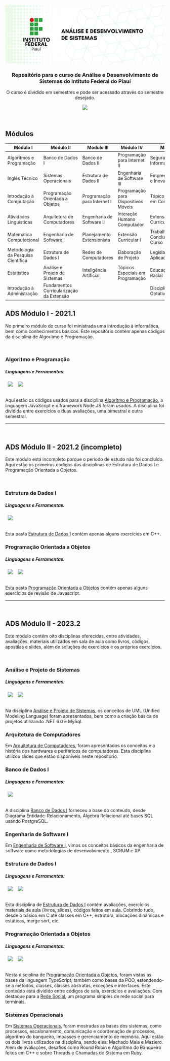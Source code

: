 ![IFPI-ASD-REPO-BANNER](https://github.com/rsmwall/ifpi-ads-course/blob/main/settings/assets/ifpi-ads-repo.png)

<div align="center">
  <h3>Repositório para o curso de Análise e Desenvolvimento de Sistemas do Intituto Federal do Piauí</h3>
  <p>O curso é dividido em semestres e pode ser acessado através do semestre desejado.</p>

  [<img src="https://img.shields.io/badge/LANG-EN_US-003A9B?style=for-the-badge&logoColor=E9D44D&labelColor=181e26&textColor=0D1117" />](https://github.com/rsmwall/ifpi-ads-course/blob/main/README.md)
</div>

<br>

## Módulos

| Módulo I                           | Módulo II                                | Módulo III                  | Módulo IV                            | Módulo V                        |
|------------------------------------|------------------------------------------|-----------------------------|--------------------------------------|---------------------------------|
| Algoritmos e Programação           | Banco de Dados I                         | Banco de Dados II           | Programação para Internet II         | Segurança da Informação         |
| Inglês Técnico                     | Sistemas Operacionais                    | Estrutura de Dados II       | Engenharia de Software III           | Empreendedorismo e Inovação     |
| Introdução à Computação            | Programação Orientada a Objetos          | Programação para Internet I | Programação para Dispositivos Móveis | Tópicos Especiais em Computação |
| Atividades Linguísticas            | Arquitetura de Computadores              | Engenharia de Software II   | Interação Humano Computador          | Extensão Curricular II          |
| Matematica Computacional           | Engenharia de Software I                 | Planejamento Extensionista  | Extensão Curricular I                | Trabalho de Conclusão de Curso  |
| Metodologia da Pesquisa Científica | Estrutura de Dados I                     | Redes de Computadores       | Elaboração de Projeto                | Legislação Aplicada à TI        |
| Estatística                        | Análise e Projeto de Sistemas            | Inteligência Artificial     | Tópicos Especiais em Programação     | Educação Ético-Racial           |
| Introdução à Administração         | Fundamentos Curricularização da Extensão |                             |                                      | Disciplina Optativa*            |

## ADS Módulo I - 2021.1

No primeiro módulo do curso foi ministrada uma introdução à informática, bem como conhecimentos básicos. Este repositório contém apenas códigos da disciplina de Algoritmo e Programação.

<br>

### Algoritmo e Programação

##### Linguagens e Ferramentas:
<picture>
  <source media="(prefers-color-scheme: dark)" srcset="https://img.shields.io/badge/-JavaScript-0D1117?style=for-the-badge&logo=javascript&logoColor=E9D44D&labelColor=181e26&textColor=0D1117">&nbsp;
  <img src="https://img.shields.io/badge/-JavaScript-white?style=for-the-badge&logo=javascript&logoColor=E9D44D&labelColor=f0f0f0&textColor=0D1117">&nbsp;
</picture>

<picture>
  <source media="(prefers-color-scheme: dark)" srcset="https://img.shields.io/badge/-Node%20js-0D1117?style=for-the-badge&logo=nodedotjs&logoColor=339933&labelColor=181e26&textColor=0D1117">&nbsp;
  <img src="https://img.shields.io/badge/-Node%20js-white?style=for-the-badge&logo=nodedotjs&logoColor=339933&labelColor=f0f0f0&textColor=0D1117">&nbsp;
</picture>

<br>
<br>

Aqui estão os códigos usados ​​para a disciplina [Algoritmo e Programação](https://github.com/rsmwall/ifpi-ads-course/tree/main/ads-2021.1/algoritmos), a linguagem JavaScript e o framework Node.JS foram usados.
A disciplina foi dividida entre exercícios e duas avaliações, uma bimestral e outra semestral.

<hr>
<br>

## ADS Módulo II - 2021.2 (incompleto)

Este módulo está incompleto porque o período de estudo não foi concluído. Aqui estão os primeiros códigos das disciplinas de Estrutura de Dados I e Programação Orientada a Objetos.

<br>

### Estrutura de Dados I

##### Linguagens e Ferramentas:

<picture>
  <source media="(prefers-color-scheme: dark)" srcset="https://img.shields.io/badge/-C%2B%2B-0D1117?style=for-the-badge&logo=c%2B%2B&logoColor=00599C&labelColor=181e26&textColor=0D1117">&nbsp;
  <img src="https://img.shields.io/badge/-C%2B%2B-white?style=for-the-badge&logo=c%2B%2B&logoColor=00599C&labelColor=f0f0f0&textColor=0D1117">&nbsp;
</picture>

<br>
<br>

Esta pasta [Estrutura de Dados I](https://github.com/rsmwall/ifpi-ads-course/tree/main/ads-2021.2/estrutura-dados-l) contém apenas alguns exercícios em C++.

### Programação Orientada a Objetos

##### Linguagens e Ferramentas:

<picture>
  <source media="(prefers-color-scheme: dark)" srcset="https://img.shields.io/badge/-JavaScript-0D1117?style=for-the-badge&logo=javascript&logoColor=E9D44D&labelColor=181e26&textColor=0D1117">&nbsp;
  <img src="https://img.shields.io/badge/-JavaScript-white?style=for-the-badge&logo=javascript&logoColor=E9D44D&labelColor=f0f0f0&textColor=0D1117">&nbsp;
</picture>

<picture>
  <source media="(prefers-color-scheme: dark)" srcset="https://img.shields.io/badge/-Node%20js-0D1117?style=for-the-badge&logo=nodedotjs&logoColor=339933&labelColor=181e26&textColor=0D1117">&nbsp;
  <img src="https://img.shields.io/badge/-Node%20js-white?style=for-the-badge&logo=nodedotjs&logoColor=339933&labelColor=f0f0f0&textColor=0D1117">&nbsp;
</picture>

<br>
<br>

Esta pasta [Programação Orientada a Objetos](https://github.com/rsmwall/ifpi-ads-course/tree/main/ads-2021.2/programacao-orientada-objetos) contém apenas alguns exercícios de revisão de Javascript.

<hr>
<br>

## ADS Módulo II - 2023.2

Este módulo contém oito disciplinas oferecidas, entre atividades, avaliações, materiais utilizados em sala de aula como livros, códigos, apostilas e slides, além de soluções de exercícios e os próprios exercícios.

<br>

### Análise e Projeto de Sistemas

##### Linguagens e Ferramentas:

<picture>
  <source media="(prefers-color-scheme: dark)" srcset="https://img.shields.io/badge/-.NET-0D1117?style=for-the-badge&logo=dotnet&logoColor=6A4097&labelColor=181e26&textColor=0D1117">&nbsp;
  <img src="https://img.shields.io/badge/-.NET-0D1117-white?style=for-the-badge&logo=dotnet&logoColor=6A4097&labelColor=f0f0f0&textColor=0D1117">&nbsp;
</picture>

<picture>
  <source media="(prefers-color-scheme: dark)" srcset="https://img.shields.io/badge/-MySql-0D1117?style=for-the-badge&logo=mysql&logoColor=005C84&labelColor=181e26&textColor=0D1117">&nbsp;
  <img src="https://img.shields.io/badge/-MySql-0D1117-white?style=for-the-badge&logo=mysql&logoColor=005C84&labelColor=f0f0f0&textColor=0D1117">&nbsp;
</picture>

<br>
<br>

Na disciplina [Análise e Projeto de Sistemas](https://github.com/rsmwall/ifpi-ads-course/tree/main/ads-2023.2/analise-projeto-sistemas), os conceitos de UML (Unified Modeling Language) foram apresentados, bem como a criação básica de projetos utilizando .NET 6.0 e MySql.

### Arquitetura de Computadores
Em [Arquitetura de Computadores](https://github.com/rsmwall/ifpi-ads-course/tree/main/ads-2023.2/arquitetura-computadores), foram apresentados os conceitos e a história dos hardwares e periféricos de computadores. Esta disciplina utilizou slides que estão disponíveis neste repositório.

### Banco de Dados I

##### Linguagens e Ferramentas:

<picture>
  <source media="(prefers-color-scheme: dark)" srcset="https://img.shields.io/badge/-PostgreSQL-0D1117?style=for-the-badge&logo=postgresql&logoColor=316192&labelColor=181e26&textColor=0D1117">&nbsp;
  <img src="https://img.shields.io/badge/-PostgreSQL-0D1117-white?style=for-the-badge&logo=postgresql&logoColor=316192&labelColor=f0f0f0&textColor=0D1117">&nbsp;
</picture>

<br>
<br>

A disciplina [Banco de Dados I](https://github.com/rsmwall/ifpi-ads-course/tree/main/ads-2023.2/banco-dados-i) forneceu a base do conteúdo, desde Diagrama Entidade-Relacionamento, Álgebra Relacional até bases SQL usando PostgreSQL.

### Engenharia de Software I

Em [Engenharia de Software I](https://github.com/rsmwall/ifpi-ads-course/tree/main/ads-2023.2/engenharia-software-i), vimos os conceitos básicos da engenharia de software como metodologias de desenvolvimento , SCRUM e XP.

### Estrutura de Dados I

##### Linguagens e Ferramentas:

<picture>
  <source media="(prefers-color-scheme: dark)" srcset="https://img.shields.io/badge/-C-0D1117?style=for-the-badge&logo=c&logoColor=00599C&labelColor=181e26&textColor=0D1117">&nbsp;
  <img src="https://img.shields.io/badge/-C-white?style=for-the-badge&logo=c&logoColor=00599C&labelColor=f0f0f0&textColor=0D1117">&nbsp;
</picture>

<picture>
  <source media="(prefers-color-scheme: dark)" srcset="https://img.shields.io/badge/-C%2B%2B-0D1117?style=for-the-badge&logo=c%2B%2B&logoColor=00599C&labelColor=181e26&textColor=0D1117">&nbsp;
  <img src="https://img.shields.io/badge/-C%2B%2B-white?style=for-the-badge&logo=c%2B%2B&logoColor=00599C&labelColor=f0f0f0&textColor=0D1117">&nbsp;
</picture>

<br>
<br>

Esta disciplina de [Estrutura de Dados I](https://github.com/rsmwall/ifpi-ads-course/tree/main/ads-2023.2/estrutura-dados-i) contém avaliações, exercícios, materiais de aula (livros, slides), códigos feitos em aula. Cobrindo tudo, desde o básico em C até classes em C++, estrutura, alocações dinâmicas e estáticas, merge sort, etc.

### Programação Orientada a Objetos

##### Linguagens e Ferramentas:

<picture>
  <source media="(prefers-color-scheme: dark)" srcset="https://img.shields.io/badge/-TypeScript-0D1117?style=for-the-badge&logo=typescript&logoColor=007ACC&labelColor=181e26&textColor=0D1117">&nbsp;
  <img src="https://img.shields.io/badge/-TypeScript-white?style=for-the-badge&logo=typescript&logoColor=007ACC&labelColor=f0f0f0&textColor=0D1117">&nbsp;
</picture>

<picture>
  <source media="(prefers-color-scheme: dark)" srcset="https://img.shields.io/badge/-Node%20js-0D1117?style=for-the-badge&logo=nodedotjs&logoColor=339933&labelColor=181e26&textColor=0D1117">&nbsp;
  <img src="https://img.shields.io/badge/-Node%20js-white?style=for-the-badge&logo=nodedotjs&logoColor=339933&labelColor=f0f0f0&textColor=0D1117">&nbsp;
</picture>

<br>
<br>

Nesta disciplina de [Programação Orientada a Objetos](https://github.com/rsmwall/ifpi-ads-course/tree/main/ads-2023.2/programacao-orientada-objetos), foram vistas as bases da linguagem TypeScript, também como bases da POO, estendendo-se a métodos, classes, classes abstratas, exceções e interfaces. Este conteúdo está dividido entre códigos de sala, exercícios e avaliações. Com destaque para a [Rede Social](https://github.com/rsmwall/ifpi-ads-course/tree/main/ads-2023.2/programacao-orientada-objetos/avaliacoes/rede-social), um programa simples de rede social para terminais.

### Sistemas Operacionais

Em [Sistemas Operacionais](https://github.com/rsmwall/ifpi-ads-course/tree/main/ads-2023.2/sistemas-operacionais), foram mostradas as bases dos sistemas, como processos, escalonamento, comunicação e coordenação de processos, algoritmo do banqueiro, impasses e gerenciamento de memória. Aqui estão os dois livros utilizados na disciplina, sendo eles: Machado Maia e Maziero. Além de avaliações, desafios como Round Robin e Algoritmo do Banqueiro feitos em C++ e sobre Threads e Chamadas de Sistema em Ruby.
